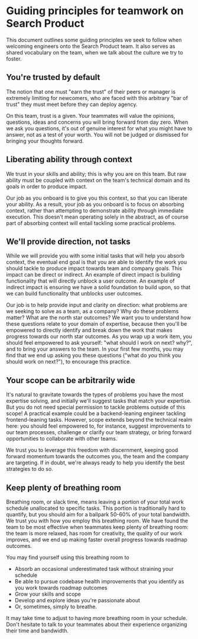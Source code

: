 # Guiding principles for teamwork on Search Product

This document outlines some guiding principles we seek to follow when welcoming engineers onto the Search Product team. It also serves as shared vocabulary on the team, when we talk about the culture we try to foster.

## You're trusted by default

The notion that one must "earn the trust" of their peers or manager is extremely limiting for newcomers, who are faced with this arbitrary "bar of trust" they must meet before they can deploy agency.

On this team, trust is a given. Your teammates will value the opinions, questions, ideas and concerns you will bring forward from day zero. When we ask you questions, it's out of genuine interest for what you might have to answer, not as a test of your worth. You will not be judged or dismissed for bringing your thoughts forward.  

## Liberating ability through context

We trust in your skills and ability; this is why you are on this team. But raw ability must be coupled with context on the team's technical domain and its goals in order to produce impact.

Our job as you onboard is to give you this context, so that you can liberate your ability. As a result, your job as you onboard is to focus on absorbing context, rather than attempting to demonstrate ability through immediate execution. This doesn't mean operating solely in the abstract, as of course part of absorbing context will entail tackling some practical problems.

## We'll provide direction, not tasks

While we will provide you with some initial tasks that will help you absorb context, the eventual end goal is that you are able to identify the work you should tackle to produce impact towards team and company goals. This impact can be direct or indirect. An example of direct impact is building functionality that will directly unblock a user outcome. An example of indirect impact is ensuring we have a solid foundation to build upon, so that we can build functionality that unblocks user outcomes.

Our job is to help provide input and clarity on direction: what problems are we seeking to solve as a team, as a company? Why do these problems matter? What are the north star outcomes? We want you to understand how these questions relate to your domain of expertise, because then you'll be empowered to directly identify and break down the work that makes progress towards our north star outcomes. As you wrap up a work item, you should feel empowered to ask yourself: "what should I work on next? why?", and to bring your answers to the team. In your first few months, you may find that we end up asking you these questions ("what do _you_ think you should work on next?"), to encourage this practice.

## Your scope can be arbitrarily wide

It's natural to gravitate towards the types of problems you have the most expertise solving, and initially we'll suggest tasks that match your expertise. But you do not need special permission to tackle problems outside of this scope! A practical example could be a backend-leaning engineer tackling frontend-leaning tasks. However, scope extends beyond the technical realm here: you should feel empowered to, for instance, suggest improvements to our team processes, challenge or clarify our team strategy, or bring forward opportunities to collaborate with other teams.

We trust you to leverage this freedom with discernment, keeping good forward momentum towards the outcomes you, the team and the company are targeting. If in doubt, we're always ready to help you identify the best strategies to do so.

## Keep plenty of breathing room

Breathing room, or slack time, means leaving a portion of your total work schedule unallocated to specific tasks. This portion is traditionally hard to quantify, but you should aim for a ballpark 50-60% of your total bandwidth. We trust you with how you employ this breathing room. We have found the team to be most effective when teammates keep plenty of breathing room: the team is more relaxed, has room for creativity, the quality of our work improves, and we end up making faster overall progress towards roadmap outcomes. 

You may find yourself using this breathing room to

- Absorb an occasional underestimated task without straining your schedule
- Be able to pursue codebase health improvements that you identify as you work towards roadmap outcomes
- Grow your skills and scope
- Develop and explore ideas you're passionate about
- Or, sometimes, simply to breathe.

It may take time to adjust to having more breathing room in your schedule. Don't hesitate to talk to your teammates about their experience organizing their time and bandwidth.
